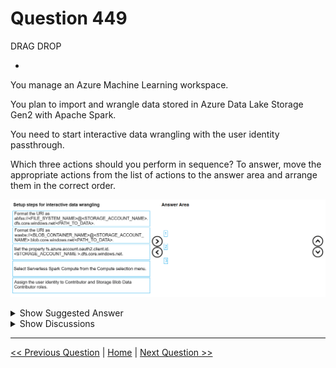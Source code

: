 # Question 449

DRAG DROP

-

You manage an Azure Machine Learning workspace.

You plan to import and wrangle data stored in Azure Data Lake Storage Gen2 with Apache Spark.

You need to start interactive data wrangling with the user identity passthrough.

Which three actions should you perform in sequence? To answer, move the appropriate actions from the list of actions to the answer area and arrange them in the correct order.

![Question Image](images/q449_q_image569.png)

<details>
  <summary>Show Suggested Answer</summary>

  <img src="images/q449_ans_0_image570.png" alt="Answer Image"><br>

</details>

<details>
  <summary>Show Discussions</summary>

<blockquote><p><strong>Sadhak</strong> <code>(Wed 13 Nov 2024 23:12)</code> - <em>Upvotes: 1</em></p><p>Correct answer.</p></blockquote>
<blockquote><p><strong>Sadhak</strong> <code>(Wed 13 Nov 2024 23:08)</code> - <em>Upvotes: 1</em></p><p>https://learn.microsoft.com/en-us/azure/machine-learning/interactive-data-wrangling-with-apache-spark-azure-ml?view=azureml-api-2#import-and-wrangle-data-from-azure-data-lake-storage-adls-gen-2</p></blockquote>

</details>

---

[<< Previous Question](question_448.md) | [Home](/index.md) | [Next Question >>](question_450.md)
